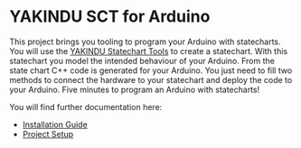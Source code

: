# YAKINDU SCT for Arduino

This project brings you tooling to program your Arduino with statecharts. You will use the [YAKINDU Statechart Tools](http://statecharts.org) to create a statechart. With this statechart you model the intended behaviour of your Arduino. From the state chart C++ code is generated for your Arduino. You just need to fill two methods to connect the hardware to your statechart and deploy the code to your Arduino. Five minutes to program an Arduino with statecharts!

You will find further documentation here:

* [Installation Guide](plugins/org.yakindu.sct.arduino.help/md/Installation.md)
* [Project Setup](plugins/org.yakindu.sct.arduino.help/md/ProjectSetup.md)
